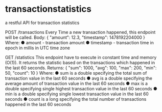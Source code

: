 # transactionstatistics
a restful API for transaction statistics

POST /transactions
Every Time a new transaction happened, this endpoint will be called.
Body:
{
"amount": 12.3,
"timestamp": 1478192204000
}
Where:
● amount - transaction amount
● timestamp - transaction time in epoch in millis in UTC time zone 

GET /statistics
This endpoint have to execute in constant time and memory (O(1)). 
It returns the statistic based on the transactions which happened in the last 60 seconds. 
Returns:
{
"sum": 1000,
"avg": 100,
"max": 200,
"min": 50,
"count": 10
}
Where:
● sum is a double specifying the total sum of transaction value in the last 60 seconds
● avg is a double specifying the average amount of transaction value in the last 60
seconds
● max is a double specifying single highest transaction value in the last 60 seconds
● min is a double specifying single lowest transaction value in the last 60 seconds
● count is a long specifying the total number of transactions happened in the last 60
seconds
